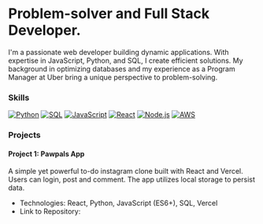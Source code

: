 # **Problem-solver and Full Stack Developer.** 

I'm a passionate web developer building dynamic applications. With expertise in JavaScript, Python, and SQL, I create efficient solutions. My background in optimizing databases and my experience as a Program Manager at Uber bring a unique perspective to problem-solving. 


### Skills
[![Python](https://img.shields.io/badge/python-3670A0?style=for-the-badge&logo=python)](https://www.python.org/)
[![SQL](https://img.shields.io/badge/SQL-fff?style=for-the-badge&logo=postgresql)](https://en.wikipedia.org/wiki/SQL)
[![JavaScript](https://img.shields.io/badge/JavaScript-F7E018?style=for-the-badge&logo=javascript)](https://developer.mozilla.org/en-US/docs/Web/JavaScript)
[![React](https://img.shields.io/badge/React-20C997?style=for-the-badge&logo=react)](https://reactjs.org/)
[![Node.js](https://img.shields.io/badge/Node.js-C02916?style=for-the-badge&logo=node.js)](https://nodejs.org/)
[![AWS](https://img.shields.io/badge/AWS-1779D1?style=for-the-badge&logo=aws)](https://aws.amazon.com/)

### Projects

#### Project 1: Pawpals App

A simple yet powerful to-do instagram clone built with React and Vercel. Users can login, post and comment. The app utilizes local storage to persist data.

- Technologies: React, Python, JavaScript (ES6+), SQL, Vercel
- Link to Repository: 
